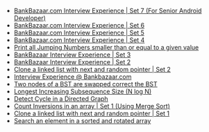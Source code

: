  - [BankBazaar.com Interview Experience | Set 7 (For Senior Android Developer)](https://www.geeksforgeeks.org/bankbazaar-com-interview-experience-set-7-senior-android-developer/)
- [BankBazaar.com Interview Experience | Set 6](https://www.geeksforgeeks.org/bankbazaar-com-interview-experience-set-6/)
- [BankBazaar.com Interview Experience | Set 5](https://www.geeksforgeeks.org/bankbazaar-com-interview-experience-set-5-2/)
- [BankBazaar.com Interview Experience | Set 4](https://www.geeksforgeeks.org/bankbazaar-com-interview-experience-set-4/)
- [Print all Jumping Numbers smaller than or equal to a given value](https://www.geeksforgeeks.org/print-all-jumping-numbers-smaller-than-or-equal-to-a-given-value/)
- [BankBazaar Interview Experience | Set 3](https://www.geeksforgeeks.org/bankbazaar-interview-experience-set-3/)
- [BankBazaar Interview Experience | Set 2](https://www.geeksforgeeks.org/bankbazaar-interview-experience-set-2/)
- [Clone a linked list with next and random pointer | Set 2](https://www.geeksforgeeks.org/clone-linked-list-next-arbit-pointer-set-2/)
- [Interview Experience @ Bankbazaar.com](https://www.geeksforgeeks.org/interview-experience-bankbazaar-com/)
- [Two nodes of a BST are swapped
 correct the BST](https://www.geeksforgeeks.org/fix-two-swapped-nodes-of-bst/)
- [Longest Increasing Subsequence Size (N log N)](https://www.geeksforgeeks.org/longest-monotonically-increasing-subsequence-size-n-log-n/)
- [Detect Cycle in a Directed Graph](https://www.geeksforgeeks.org/detect-cycle-in-a-graph/)
- [Count Inversions in an array | Set 1 (Using Merge Sort)](https://www.geeksforgeeks.org/counting-inversions/)
- [Clone a linked list with next and random pointer | Set 1](https://www.geeksforgeeks.org/a-linked-list-with-next-and-arbit-pointer/)
- [Search an element in a sorted and rotated  array](https://www.geeksforgeeks.org/search-an-element-in-a-sorted-and-pivoted-array/)